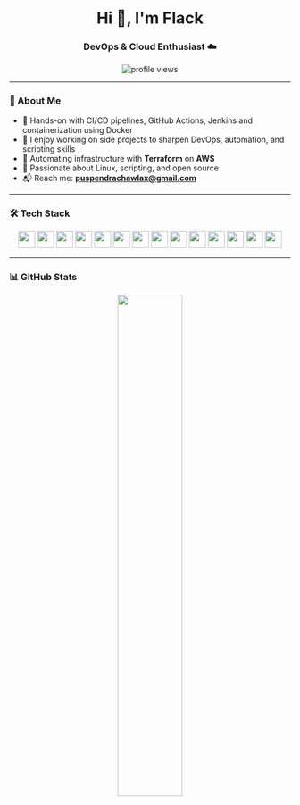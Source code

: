 <h1 align="center">Hi 👋, I'm Flack</h1>
<h3 align="center">DevOps & Cloud Enthusiast ☁️</h3>

<p align="center">
  <img src="https://komarev.com/ghpvc/?username=Flack74&label=Profile%20views&color=0e75b6&style=flat" alt="profile views" />
</p>

---

### 🚀 About Me

- 🔄 Hands-on with CI/CD pipelines, GitHub Actions, Jenkins and containerization using Docker  
- 🧪 I enjoy working on side projects to sharpen DevOps, automation, and scripting skills  
- 🔧 Automating infrastructure with **Terraform** on **AWS**  
- 🐧 Passionate about Linux, scripting, and open source  
- 📬 Reach me: **puspendrachawlax@gmail.com**

---

### 🛠️ Tech Stack

<p align="center">
  <img src="https://cdn.jsdelivr.net/gh/devicons/devicon/icons/terraform/terraform-original.svg" width="30" />
  <img src="https://cdn.jsdelivr.net/gh/devicons/devicon/icons/linux/linux-original.svg" width="30" />
  <img src="https://cdn.jsdelivr.net/gh/devicons/devicon/icons/bash/bash-original.svg" width="30" />
  <img src="https://cdn.jsdelivr.net/gh/devicons/devicon/icons/docker/docker-original.svg" width="30" />
  <img src="https://cdn.jsdelivr.net/gh/devicons/devicon/icons/git/git-original.svg" width="30" />
  <img src="https://cdn.jsdelivr.net/gh/devicons/devicon/icons/python/python-original.svg" width="30" />
  <img src="https://cdn.jsdelivr.net/gh/devicons/devicon/icons/go/go-original.svg" width="30" />
  <img src="https://cdn.jsdelivr.net/gh/devicons/devicon/icons/mongodb/mongodb-original.svg" width="30" />
  <img src="https://cdn.jsdelivr.net/gh/devicons/devicon/icons/sqlite/sqlite-original.svg" width="30" />
  <img src="https://cdn.jsdelivr.net/gh/devicons/devicon/icons/javascript/javascript-original.svg" width="30" />
  <img src="https://cdn.jsdelivr.net/gh/devicons/devicon/icons/typescript/typescript-original.svg" width="30" />
  <img src="https://cdn.jsdelivr.net/gh/devicons/devicon/icons/kubernetes/kubernetes-plain.svg" width="30" />
  <img src="https://cdn.jsdelivr.net/gh/devicons/devicon/icons/ansible/ansible-original.svg" width="30" />
  <img src="https://cdn.jsdelivr.net/gh/devicons/devicon/icons/redhat/redhat-original.svg" width="30" />
</p>

---

### 📊 GitHub Stats

<p align="center">
  <img src="https://github-readme-stats.vercel.app/api?username=Flack74&show_icons=true&theme=github_dark" width="48%" />
</p>
